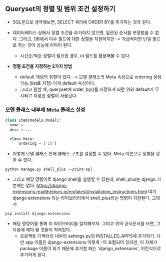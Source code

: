 ## Queryset의 정렬 및 범위 조건 설정하기
- SQL문으로 생각해보면, SELECT 쿼리에 ORDER BY를 추가하는 것과 같다. 
- 데이터베이스 상에서 정렬 조건을 추가하지 않으면, 일관된 순서를 보장받을 수 없다. 그리고, DB에서 다수 필드에 대한 정렬을 지원하지만 -> 가급적이면 단일 필드로 하는 것이 성능에 이익이 된다.
  - 시간순/역순 정렬이 필요한 경우, id 필드를 활용해볼 수 있다.

- **정렬 조건을 지정하는 2가지 방법**
  - default 개념의 정렬이 있다. -> 모델 클래스의 Meta 속성으로 ordering 설정가능.(list로 지정) 이게 default 속성이다.
  - 그리고 원할 때, queryset에 order_by()를 지정하게 되면 위의 default가 무시되고 지정한 정렬이 사용된다.


### 모델 클래스 내부에 Meta 클래스 설정
```python
class Item(models.Model):
  name = ...
  desc = ...
  
  class Meta:
      ordering = ['id']
 ```     
      
 - 이렇게 모델 클래스 안에 클래스 구조를 설정할 수 있다. Meta 이름으로 정렬을 넣을 수 있다. 

```terminal
python manage.py shell_plus --print-spl
```

- 그리고 해당 명령어로 django shell을 실행할 수 있는데, shell_plus는 django 기본에는 없다. https://django-extensions.readthedocs.io/en/latest/installation_instructions.html 여기 django extensions 라는 라이브러리에서 shell_plus라는 명령이 지원된다. 그래서
```terminal
pip install django-extensions
```

- 해당 명령어를 통해 이 라이브러리를 설치해보자. 그리고 위의 공식문서를 보면, 그 다음에 해야 될 것들이 적혀있다.
  - 프로젝트 디렉터리 내부의 settings.py의 INSTALLED_APPS에 추가하기. 다만 app 이름은 django-extensions 이렇게 -이 포함되어 있지만, 이 자체가 package 이름이 되기 때문에 추가할 때는 'django_extensions', 이런식으로 추가하게 된다.

